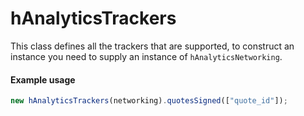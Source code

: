 # hAnalyticsTrackers

This class defines all the trackers that are supported, to construct an instance you need to supply an instance of `hAnalyticsNetworking`.

#### Example usage

```typescript
new hAnalyticsTrackers(networking).quotesSigned(["quote_id"]);
```
